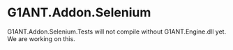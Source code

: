 # G1ANT.Addon.Selenium

G1ANT.Addon.Selenium.Tests will not compile without G1ANT.Engine.dll yet. We are working on this.

